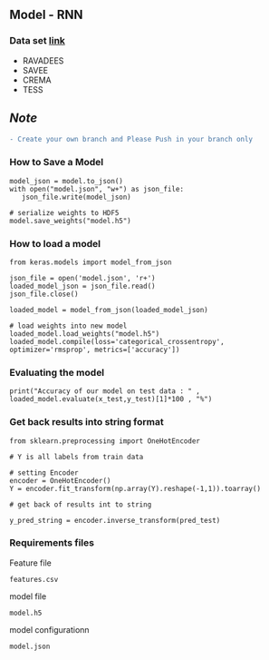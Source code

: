 ## Model - RNN 

### Data set [link](https://github.com/YashvanthD/Voice-Emotions-Data)
  * RAVADEES 
  * SAVEE
  * CREMA
  * TESS

## _**Note**_

```diff
- Create your own branch and Please Push in your branch only
```


### How to Save a Model

    model_json = model.to_json()
    with open("model.json", "w+") as json_file:
       json_file.write(model_json)
      
    # serialize weights to HDF5
    model.save_weights("model.h5")


### How to load a model

    from keras.models import model_from_json

    json_file = open('model.json', 'r+')
    loaded_model_json = json_file.read()
    json_file.close()
    
    loaded_model = model_from_json(loaded_model_json)
    
    # load weights into new model
    loaded_model.load_weights("model.h5")
    loaded_model.compile(loss='categorical_crossentropy', optimizer='rmsprop', metrics=['accuracy'])
    
 ### Evaluating the model
 
    print("Accuracy of our model on test data : " , loaded_model.evaluate(x_test,y_test)[1]*100 , "%")

### Get back results into string format
    
    from sklearn.preprocessing import OneHotEncoder
    
    # Y is all labels from train data
    
    # setting Encoder
    encoder = OneHotEncoder()
    Y = encoder.fit_transform(np.array(Y).reshape(-1,1)).toarray()
    
    # get back of results int to string
    
    y_pred_string = encoder.inverse_transform(pred_test)
    
    
    
### **Requirements files**
    
 Feature file <br>
 
    
    features.csv
    
    
 model file <br>
    
    
    
    model.h5
    
    
 model configurationn <br>
    
    
    model.json 
    
    





